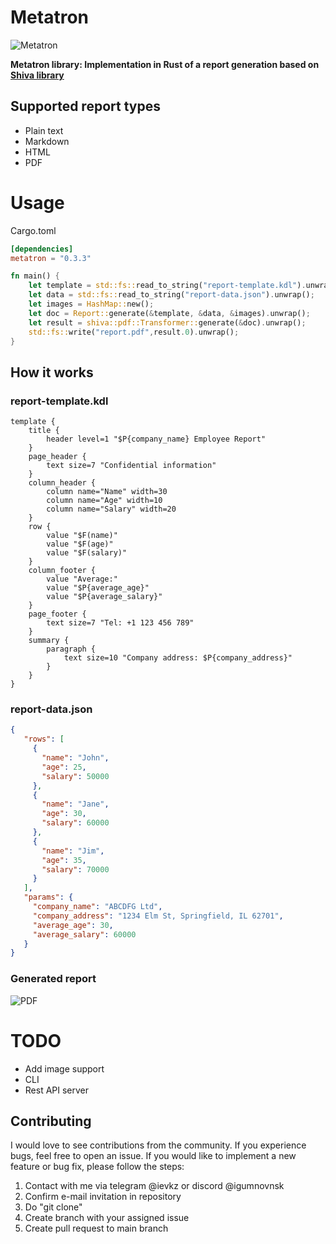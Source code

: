 # Metatron

![Metatron](https://github.com/igumnoff/metatron/raw/HEAD/logo.png)

**Metatron library: Implementation in Rust of a report generation based on [Shiva library](https://github.com/igumnoff/shiva)**

## Supported report types

- Plain text
- Markdown
- HTML
- PDF

# Usage

Cargo.toml
```toml
[dependencies]
metatron = "0.3.3"
```

```rust
fn main() {
    let template = std::fs::read_to_string("report-template.kdl").unwrap();
    let data = std::fs::read_to_string("report-data.json").unwrap();
    let images = HashMap::new();
    let doc = Report::generate(&template, &data, &images).unwrap();
    let result = shiva::pdf::Transformer::generate(&doc).unwrap();
    std::fs::write("report.pdf",result.0).unwrap();
}
```


## How it works

### report-template.kdl
```kdl
template {
    title {
        header level=1 "$P{company_name} Employee Report"
    }
    page_header {
        text size=7 "Confidential information"
    }
    column_header {
        column name="Name" width=30
        column name="Age" width=10
        column name="Salary" width=20
    }
    row {
        value "$F(name)"
        value "$F(age)"
        value "$F(salary)"
    }
    column_footer {
        value "Average:"
        value "$P{average_age}"
        value "$P{average_salary}"
    }
    page_footer {
        text size=7 "Tel: +1 123 456 789"
    }
    summary {
        paragraph {
            text size=10 "Company address: $P{company_address}"
        }
    }
}
```

### report-data.json
```json
{
   "rows": [
     {
       "name": "John",
       "age": 25,
       "salary": 50000
     },
     {
       "name": "Jane",
       "age": 30,
       "salary": 60000
     },
     {
       "name": "Jim",
       "age": 35,
       "salary": 70000
     }
   ],
   "params": {
     "company_name": "ABCDFG Ltd",
     "company_address": "1234 Elm St, Springfield, IL 62701",
     "average_age": 30,
     "average_salary": 60000
   }
}

```


### Generated report

![PDF](https://github.com/igumnoff/metatron/raw/HEAD/pdf.png)


# TODO
- Add image support
- CLI
- Rest API server

## Contributing
I would love to see contributions from the community. If you experience bugs, feel free to open an issue. If you would like to implement a new feature or bug fix, please follow the steps:
1. Contact with me via telegram @ievkz or discord @igumnovnsk
2. Confirm e-mail invitation in repository
3. Do "git clone"
4. Create branch with your assigned issue
5. Create pull request to main branch
